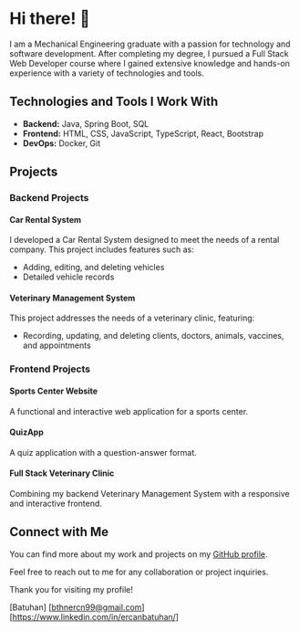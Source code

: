 # Hi there! 👋

I am a Mechanical Engineering graduate with a passion for technology and software development. After completing my degree, I pursued a Full Stack Web Developer course where I gained extensive knowledge and hands-on experience with a variety of technologies and tools.

## Technologies and Tools I Work With
- **Backend:** Java, Spring Boot, SQL
- **Frontend:** HTML, CSS, JavaScript, TypeScript, React, Bootstrap
- **DevOps:** Docker, Git

## Projects
### Backend Projects
#### Car Rental System
I developed a Car Rental System designed to meet the needs of a rental company. This project includes features such as:
- Adding, editing, and deleting vehicles
- Detailed vehicle records

#### Veterinary Management System
This project addresses the needs of a veterinary clinic, featuring:
- Recording, updating, and deleting clients, doctors, animals, vaccines, and appointments

### Frontend Projects
#### Sports Center Website
A functional and interactive web application for a sports center.

#### QuizApp
A quiz application with a question-answer format.

#### Full Stack Veterinary Clinic
Combining my backend Veterinary Management System with a responsive and interactive frontend.

## Connect with Me
You can find more about my work and projects on my [GitHub profile](https://github.com/rbatuhan).

Feel free to reach out to me for any collaboration or project inquiries.

Thank you for visiting my profile!

[Batuhan]
[bthnercn99@gmail.com]
[https://www.linkedin.com/in/ercanbatuhan/]
